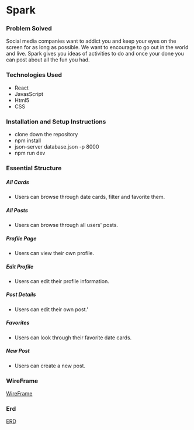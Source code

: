 # Spark

### Problem Solved 

Social media companies want to addict you and keep your eyes on the screen for as long as possible. We want to encourage to go out in the world and live. Spark gives you ideas of activities to do and once your done you can post about all the fun you had.

### Technologies Used

- React
- JavasScript
- Html5
- CSS

### Installation and Setup Instructions

- clone down the repository
- npm install
- json-server database.json -p 8000
- npm run dev

### Essential Structure

##### All Cards
- Users can browse through date cards, filter and favorite them.

##### All Posts 
- Users can browse through all users' posts.

##### Profile Page
- Users can view their own profile.

##### Edit Profile
- Users can edit their profile information.

##### Post Details
- Users can edit their own post.'

##### Favorites
- Users can look through their favorite date cards.

##### New Post
- Users can create a new post.


### WireFrame
[WireFrame](https://miro.com/app/board/uXjVNm01gwc=/)

### Erd
[ERD](https://dbdiagram.io/d/SPARK-65eb671db1f3d4062c7ab882)

